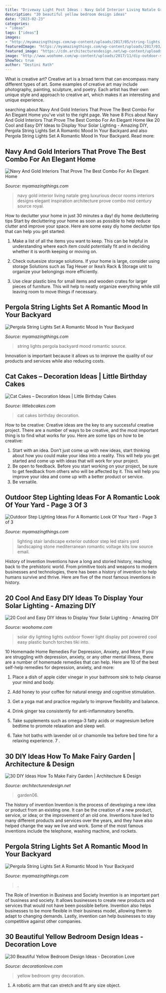 ```yaml
---
title: "Driveway Light Post Ideas : Navy Gold Interior Living Natale Greg Luxurious Decor Rooms Interiors Designs Elegant Inspiration Architecture Prove Combo Mid Century Source Royal"
description: "30 beautiful yellow bedroom design ideas"
date: "2023-02-23"
categories:
- "ideas"
tags: ["ideas"]
images:
- "http://myamazingthings.com/wp-content/uploads/2017/05/string-lights.jpg"
featuredImage: "https://myamazingthings.com/wp-content/uploads/2017/03/mediterranean-landscape.jpg"
featured_image: "https://cdn.architecturendesign.net/wp-content/uploads/2015/12/AD-DIY-Ideas-How-To-Make-Fairy-Garden-30.jpg"
image: "http://www.woohome.com/wp-content/uploads/2017/11/diy-outdoor-solar-lights-idea-13.jpg"
ShowToc: true
author: "Destini Rath"
---
```



What is creative art?
Creative art is a broad term that can encompass many different types of art. Some examples of creative art may include photography, painting, sculpture, and poetry. Each artist has their own unique style and approach to creative art, which makes it an interesting and unique experience.

	

		
searching about Navy And Gold Interiors That Prove The Best Combo For An Elegant Home you've visit to the right page. We have 8 Pics about Navy And Gold Interiors That Prove The Best Combo For An Elegant Home like 20 Cool and Easy DIY Ideas to Display Your Solar Lighting - Amazing DIY, Pergola String Lights Set A Romantic Mood In Your Backyard and also Pergola String Lights Set A Romantic Mood In Your Backyard. Read more:
		
    
## Navy And Gold Interiors That Prove The Best Combo For An Elegant Home

<img loading=lazy src="https://myamazingthings.com/wp-content/uploads/2017/10/navy-gold-interior-12-.jpg" onerror="this.onerror=null;this.src='https://tse4.mm.bing.net/th?id=OIP.00QOHlg7Vb_FuM_HIr57eQHaJ3&amp;pid=15.1';" alt="Navy And Gold Interiors That Prove The Best Combo For An Elegant Home">

_Source: myamazingthings.com_

>navy gold interior living natale greg luxurious decor rooms interiors designs elegant inspiration architecture prove combo mid century source royal. 

	

How to declutter your home in just 30 minutes a day!
diy home decluttering tips
Start by decluttering your home as soon as possible to help reduce clutter and improve your space. Here are some easy diy home declutter tips that can help you get started:

1. Make a list of all the items you want to keep. This can be helpful in understanding where each item could potentially fit and in deciding whether it is worth keeping or moving on.

2. Check outuesize storage solutions. If your home is large, consider using storage Solutions such as Tag Heuer or Ikea’s Rack & Storage unit to organize your belongings more efficiently.

3. Use clear plastic bins for small items and wooden crates for larger pieces of furniture. This will help to neatly organize everything while still leaving room to move things if necessary. 


    
## Pergola String Lights Set A Romantic Mood In Your Backyard

<img loading=lazy src="http://myamazingthings.com/wp-content/uploads/2017/05/string-lights.jpg" onerror="this.onerror=null;this.src='https://tse1.mm.bing.net/th?id=OIP.puvU5PL96VWoNjmo7_f_HQHaF7&amp;pid=15.1';" alt="Pergola String Lights Set A Romantic Mood In Your Backyard">

_Source: myamazingthings.com_

>string lights pergola backyard mood romantic source. 

	

Innovation is important because it allows us to improve the quality of our products and services while also reducing costs.

    
## Cat Cakes – Decoration Ideas | Little Birthday Cakes

<img loading=lazy src="https://www.littlebcakes.com/wp-content/uploads/2014/01/Cat-Birthday-Cakes-Pictures-768x1024.jpg" onerror="this.onerror=null;this.src='https://tse4.mm.bing.net/th?id=OIP.DtKoUJYBVFrINkH6MsDqZAHaJ4&amp;pid=15.1';" alt="Cat Cakes – Decoration Ideas | Little Birthday Cakes">

_Source: littlebcakes.com_

>cat cakes birthday decoration. 

	

How to be creative:
Creative ideas are the key to any successful creative project. There are a number of ways to be creative, and the most important thing is to find what works for you. Here are some tips on how to be creative: 
1. Start with an idea. Don’t just come up with new ideas, start thinking about how you could make your idea into a reality. This will help you get started and come up with ideas that will work for your project. 
2. Be open to feedback. Before you start working on your project, be sure to get feedback from others who will be affected by it. This will help you improve your idea and come up with a better product or service. 
3. Be versatile.

    
## Outdoor Step Lighting Ideas For A Romantic Look Of Your Yard - Page 3 Of 3

<img loading=lazy src="https://myamazingthings.com/wp-content/uploads/2017/03/mediterranean-landscape.jpg" onerror="this.onerror=null;this.src='https://tse3.mm.bing.net/th?id=OIP.jm899ICtGZfzGAhm4Gx7TgHaJ3&amp;pid=15.1';" alt="Outdoor Step Lighting Ideas For A Romantic Look Of Your Yard - Page 3 of 3">

_Source: myamazingthings.com_

>lighting stair landscape exterior outdoor step led stairs yard landscaping stone mediterranean romantic voltage kits low source email. 

	

History of Invention
Inventions have a long and storied history, reaching back to the prehistoric world. From primitive tools and weapons to modern businesses and technologies, there has been a history of invention to help humans survive and thrive. Here are five of the most famous inventions in history.

    
## 20 Cool And Easy DIY Ideas To Display Your Solar Lighting - Amazing DIY

<img loading=lazy src="http://www.woohome.com/wp-content/uploads/2017/11/diy-outdoor-solar-lights-idea-13.jpg" onerror="this.onerror=null;this.src='https://tse1.mm.bing.net/th?id=OIP.Gx1cCPQf2wtTWGI1BU2NNAHaN0&amp;pid=15.1';" alt="20 Cool and Easy DIY Ideas to Display Your Solar Lighting - Amazing DIY">

_Source: woohome.com_

>solar diy lighting lights outdoor flower light display pot powered cool easy plastic bunch torches tiki into. 

	

10 Homemade Home Remedies For Depression, Anxiety, and More
If you are struggling with depression, anxiety, or any other mental illness, there are a number of homemade remedies that can help. Here are 10 of the best self-help remedies for depression, anxiety, and more:
1. Place a dish of apple cider vinegar in your bathroom sink to help cleanse your mind and body.

2. Add honey to your coffee for natural energy and cognitive stimulation.

3. Get a yoga mat and practice regularly to improve flexibility and balance.

4. Drink ginger tea consistently for anti-inflammatory benefits.

5. Take supplements such as omega-3 fatty acids or magnesium before bedtime to promote relaxation and sleep well.

6. Take hot baths with lavender oil or chamomile tea before bed time for a relaxing experience.      7 .

    
## 30 DIY Ideas How To Make Fairy Garden | Architecture &amp; Design

<img loading=lazy src="https://cdn.architecturendesign.net/wp-content/uploads/2015/12/AD-DIY-Ideas-How-To-Make-Fairy-Garden-30.jpg" onerror="this.onerror=null;this.src='https://tse4.mm.bing.net/th?id=OIP.ksLBMVUuKRCf3aDN2_NniQHaFi&amp;pid=15.1';" alt="30 DIY Ideas How To Make Fairy Garden | Architecture &amp; Design">

_Source: architecturendesign.net_

>garden06. 

	

The history of invention
Invention is the process of developing a new idea or product from an existing one. It can be the creation of a new product, service, or idea; or the improvement of an old one. Inventions have led to many different products and services over the years, and they have also helped change the way we live and work. Some of the most famous inventions include the telephone, washing machine, and rockets.

    
## Pergola String Lights Set A Romantic Mood In Your Backyard

<img loading=lazy src="https://myamazingthings.com/wp-content/uploads/2017/05/lights-681x1024.jpg" onerror="this.onerror=null;this.src='https://tse3.mm.bing.net/th?id=OIP.prkKD0mn6hFouU0XxfEJpQHaLI&amp;pid=15.1';" alt="Pergola String Lights Set A Romantic Mood In Your Backyard">

_Source: myamazingthings.com_

>. 

	

The Role of Invention in Business and Society
Invention is an important part of business and society. It allows businesses to create new products and services that would not have been possible before. Invention also helps businesses to be more flexible in their business model, allowing them to adapt to changing demands. Lastly, invention can help businesses to stay competitive against other companies.

    
## 30 Beautiful Yellow Bedroom Design Ideas - Decoration Love

<img loading=lazy src="http://www.decorationlove.com/wp-content/uploads/2016/07/Blue-White-Yellow-and-Grey-Bedroom.jpg" onerror="this.onerror=null;this.src='https://tse2.mm.bing.net/th?id=OIP.z-lCMi6N2AeTW26fFyZk1QHaJ3&amp;pid=15.1';" alt="30 Beautiful Yellow Bedroom Design Ideas - Decoration Love">

_Source: decorationlove.com_

>yellow bedroom grey decoration. 

	

1. A robotic arm that can stretch and fit any size object.

